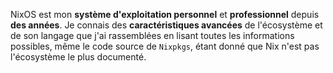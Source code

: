 

NixOS est mon **système d'exploitation personnel** et **professionnel** depuis **des années**. Je connais des **caractéristiques avancées** de l'écosystème et de son langage que j'ai rassemblées en lisant toutes les informations possibles, même le code source de `Nixpkgs`, étant donné que Nix n'est pas l'écosystème le plus documenté.
